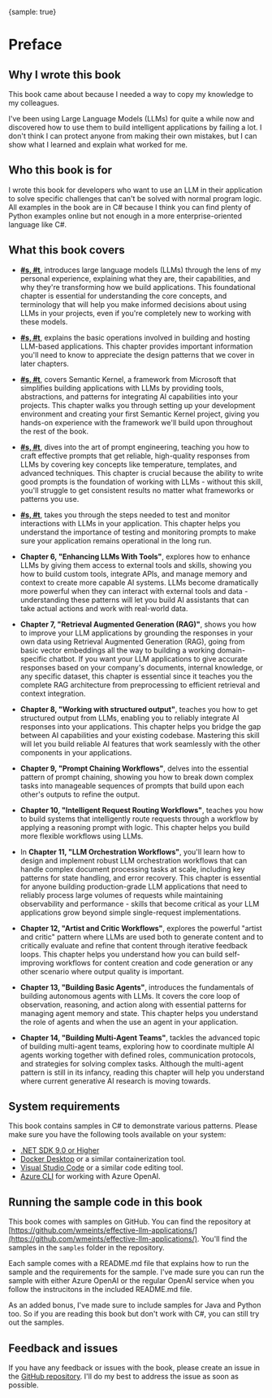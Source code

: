{sample: true}
# Preface

## Why I wrote this book

This book came about because I needed a way to copy my knowledge to my colleagues.

I've been using Large Language Models (LLMs) for quite a while now and discovered how to
use them to build intelligent applications by failing a lot. I don't think I can protect
anyone from making their own mistakes, but I can show what I learned and explain what
worked for me.

## Who this book is for

I wrote this book for developers who want to use an LLM in their application to solve
specific challenges that can't be solved with normal program logic. All examples in the
book are in C# because I think you can find plenty of Python examples online but not
enough in a more enterprise-oriented language like C#.

## What this book covers

- **[#s, #t](#understanding-llms)**, introduces large language models
  (LLMs) through the lens of my personal experience, explaining what they are, their
  capabilities, and why they're transforming how we build applications. This
  foundational chapter is essential for understanding the core concepts, and terminology
  that will help you make informed decisions about using LLMs in your projects, even if
  you're completely new to working with these models.

- **[#s, #t](#essential-llmops-knowledge)**, explains the basic operations involved in
  building and hosting LLM-based applications. This chapter provides important
  information you'll need to know to appreciate the design patterns that we cover in
  later chapters.

- **[#s, #t](#getting-started-with-semantic-kernel)**, covers Semantic Kernel, a framework
  from Microsoft that simplifies building applications with LLMs by providing tools,
  abstractions, and patterns for integrating AI capabilities into your projects. This
  chapter walks you through setting up your development environment and creating your
  first Semantic Kernel project, giving you hands-on experience with the framework we'll
  build upon throughout the rest of the book.

- **[#s, #t](#the-art-and-nonsense-of-prompt-engineering)**, dives into the art of prompt engineering,
  teaching you how to craft effective prompts that get reliable, high-quality responses
  from LLMs by covering key concepts like temperature, templates, and advanced techniques.
  This chapter is crucial because the ability to write good prompts is the foundation of
  working with LLMs - without this skill, you'll struggle to get consistent results no
  matter what frameworks or patterns you use.

- **[#s, #t](#prompt-testing-and-monitoring)**, takes you through the steps needed to
  test and monitor interactions with LLMs in your application. This chapter helps you
  understand the importance of testing and monitoring prompts to make sure your application
  remains operational in the long run.

- **Chapter 6, "Enhancing LLMs With Tools"**, explores how to enhance LLMs by giving them
  access to external tools and skills, showing you how to build custom tools, integrate
  APIs, and manage memory and context to create more capable AI systems. LLMs become
  dramatically more powerful when they can interact with external tools and data -
  understanding these patterns will let you build AI assistants that can take actual
  actions and work with real-world data.

- **Chapter 7, "Retrieval Augmented Generation (RAG)"**, shows you how to improve your LLM
  applications by grounding the responses in your own data using Retrieval Augmented
  Generation (RAG), going from basic vector embeddings all the way to building a working
  domain-specific chatbot. If you want your LLM applications to give accurate responses
  based on your company's documents, internal knowledge, or any specific dataset, this
  chapter is essential since it teaches you the complete RAG architecture from
  preprocessing to efficient retrieval and context integration.

- **Chapter 8, "Working with structured output"**, teaches you how to get structured output
  from LLMs, enabling you to reliably integrate AI responses into your applications.
  This chapter helps you bridge the gap between AI capabilities and your existing
  codebase. Mastering this skill will let you build reliable AI features that work
  seamlessly with the other components in your applications.

- **Chapter 9, "Prompt Chaining Workflows"**, delves into the essential pattern of prompt
  chaining, showing you how to break down complex tasks into manageable sequences of
  prompts that build upon each other's outputs to refine the output.

- **Chapter 10, "Intelligent Request Routing Workflows"**, teaches you how to build systems
  that intelligently route requests through a workflow by applying a reasoning prompt
  with logic. This chapter helps you build more flexible workflows using LLMs.

- In **Chapter 11, "LLM Orchestration Workflows"**, you'll learn how to design and implement
  robust LLM orchestration workflows that can handle complex document processing tasks
  at scale, including key patterns for state handling, and error recovery. This chapter
  is essential for anyone building production-grade LLM applications that need to
  reliably process large volumes of requests while maintaining observability and
  performance - skills that become critical as your LLM applications grow beyond simple
  single-request implementations.

- **Chapter 12, "Artist and Critic Workflows"**, explores the powerful "artist and critic"
  pattern where LLMs are used both to generate content and to critically evaluate and
  refine that content through iterative feedback loops. This chapter helps you
  understand how you can build self-improving workflows for content creation and code
  generation or any other scenario where output quality is important.

- **Chapter 13, "Building Basic Agents"**, introduces the fundamentals of building
  autonomous agents with LLMs. It covers the core loop of observation, reasoning, and
  action along with essential patterns for managing agent memory and state. This chapter
  helps you understand the role of agents and when the use an agent in your application.

- **Chapter 14, "Building Multi-Agent Teams"**, tackles the advanced topic of building
  multi-agent teams, exploring how to coordinate multiple AI agents working together
  with defined roles, communication protocols, and strategies for solving complex tasks.
  Although the multi-agent pattern is still in its infancy, reading this chapter will
  help you understand where current generative AI research is moving towards.

## System requirements

This book contains samples in C# to demonstrate various patterns. Please make sure you
have the following tools available on your system:

- [.NET SDK 9.0 or Higher](https://dot.net/)
- [Docker Desktop](https://www.docker.com/products/docker-desktop/) or a similar containerization tool.
- [Visual Studio Code](https://code.visualstudio.com) or a similar code editing tool.
- [Azure CLI](https://docs.microsoft.com/en-us/cli/azure/install-azure-cli) for working with Azure OpenAI.

## Running the sample code in this book

This book comes with samples on GitHub. You can find the repository at
[https://github.com/wmeints/effective-llm-applications/](https://github.com/wmeints/effective-llm-applications/).
You'll find the samples in the `samples` folder in the repository.

Each sample comes with a README.md file that explains how to run the sample and the
requirements for the sample. I've made sure you can run the sample with either Azure
OpenAI or the regular OpenAI service when you follow the instrucitons in the included
README.md file.

As an added bonus, I've made sure to include samples for Java and Python too. So if you
are reading this book but don't work with C#, you can still try out the samples.

## Feedback and issues

If you have any feedback or issues with the book, please create an issue in the [GitHub
repository][BOOK_REPO]. I'll do my best to address the issue as soon as possible.

[BOOK_REPO]: https://github.com/wmeints/effective-llm-applications/
